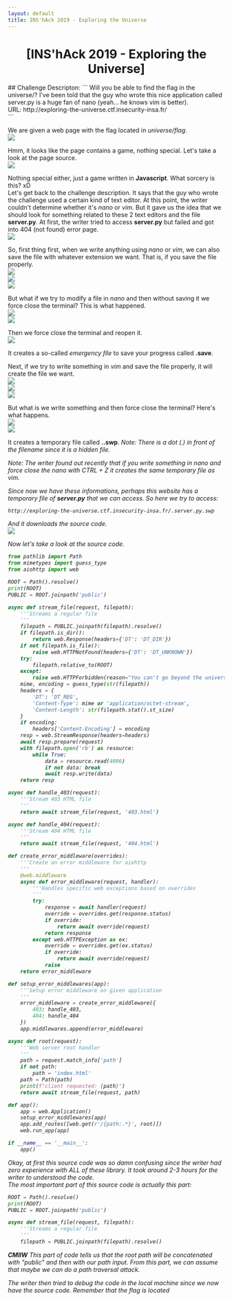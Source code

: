 ```yaml
---
layout: default
title: INS'hAck 2019 - Exploring the Universe
---
```


<h1 align="center">[INS'hAck 2019 - Exploring the Universe]</h1>
## Challenge Descripton:
```
Will you be able to find the flag in the universe/? I've been told that the guy who wrote this nice application called server.py is a huge fan of nano (yeah... he knows vim is better).<br>
URL: http://exploring-the-universe.ctf.insecurity-insa.fr/
<br>
```

We are given a web page with the flag located in <i>universe/flag</i>.<br>
<img src="https://blog.xarkangels.com/ctf/assets/inshack2019_explore/index.png"><br>

Hmm, it looks like the page contains a game, nothing special. Let's take a look at the page source.<br>
<img src="https://blog.xarkangels.com/ctf/assets/inshack2019_explore/page_source.png"><br>

Nothing special either, just a game written in <b>Javascript</b>. What sorcery is this? xD<br>
Let's get back to the challenge description. It says that the guy who wrote the challenge used a certain kind of text editor. At this point, the writer couldn't determine whether it's <i>nano</i> or <i>vim</i>. But it gave us the idea that we should look for something related to these 2 text editors and the file <b>server.py</b>. At first, the writer tried to access <b>server.py</b> but failed and got into 404 (not found) error page.<br>
<img src="https://blog.xarkangels.com/ctf/assets/inshack2019_explore/404.png"><br>

So, first thing first, when we write anything using <i>nano</i> or <i>vim</i>, we can also save the file with whatever extension we want. That is, if you save the file properly.<br>
<img src="https://blog.xarkangels.com/ctf/assets/inshack2019_explore/open_nano.png"><br>
<img src="https://blog.xarkangels.com/ctf/assets/inshack2019_explore/write_nano.png"><br>
<img src="https://blog.xarkangels.com/ctf/assets/inshack2019_explore/save_nano.png"><br>

But what if we try to modify a file in <i>nano</i> and then without saving it we force close the terminal? This is what happened.<br>
<img src="https://blog.xarkangels.com/ctf/assets/inshack2019_explore/open_nano.png"><br>
<img src="https://blog.xarkangels.com/ctf/assets/inshack2019_explore/modify_nano.png"><br>

Then we force close the terminal and reopen it.<br>
<img src="https://blog.xarkangels.com/ctf/assets/inshack2019_explore/emergencyfile_nano.png"><br>

It creates a so-called <i>emergency file</i> to save your progress called <b><filename>.save</b>.<br>

Next, if we try to write something in <i>vim</i> and save the file properly, it will create the file we want.<br>
<img src="https://blog.xarkangels.com/ctf/assets/inshack2019_explore/open_vim.png"><br>
<img src="https://blog.xarkangels.com/ctf/assets/inshack2019_explore/write_vim.png"><br>
<img src="https://blog.xarkangels.com/ctf/assets/inshack2019_explore/save_vim.png"><br>

But what is we write something and then force close the terminal? Here's what happens.<br>
<img src="https://blog.xarkangels.com/ctf/assets/inshack2019_explore/modify_vim.png"><br>
<img src="https://blog.xarkangels.com/ctf/assets/inshack2019_explore/tempfile_vim.png"><br>

It creates a temporary file called <b>.<filename>.swp</b>. <i>Note: There is a dot (.) in front of the filename since it is a hidden file.<i><br>

<i>Note: The writer found out recently that if you write something in nano and force close the nano with CTRL + Z it creates the same temporary file as vim.</i><br>

Since now we have these informations, perhaps this website has a temporary file of <b>server.py</b> that we can access. So here we try to access:
```
http://exploring-the-universe.ctf.insecurity-insa.fr/.server.py.swp
```
And it downloads the source code.<br>
<img src="https://blog.xarkangels.com/ctf/assets/inshack2019_explore/source_download.png"><br>

Now let's take a look at the source code.<br>
```python
from pathlib import Path
from mimetypes import guess_type
from aiohttp import web

ROOT = Path().resolve()
print(ROOT)
PUBLIC = ROOT.joinpath('public')

async def stream_file(request, filepath):
    '''Streams a regular file
    '''
    filepath = PUBLIC.joinpath(filepath).resolve()
    if filepath.is_dir():
        return web.Response(headers={'DT': 'DT_DIR'})
    if not filepath.is_file():
        raise web.HTTPNotFound(headers={'DT': 'DT_UNKNOWN'})
    try:
        filepath.relative_to(ROOT)
    except:
        raise web.HTTPForbidden(reason="You can't go beyond the universe...")
    mime, encoding = guess_type(str(filepath))
    headers = {
        'DT': 'DT_REG',
        'Content-Type': mime or 'application/octet-stream',
        'Content-Length': str(filepath.stat().st_size)
    }
    if encoding:
        headers['Content-Encoding'] = encoding
    resp = web.StreamResponse(headers=headers)
    await resp.prepare(request)
    with filepath.open('rb') as resource:
        while True:
            data = resource.read(4096)
            if not data: break
            await resp.write(data)
    return resp

async def handle_403(request):
    '''Stream 403 HTML file
    '''
    return await stream_file(request, '403.html')

async def handle_404(request):
    '''Stream 404 HTML file
    '''
    return await stream_file(request, '404.html')

def create_error_middleware(overrides):
    '''Create an error middleware for aiohttp
    '''
    @web.middleware
    async def error_middleware(request, handler):
        '''Handles specific web exceptions based on overrides
        '''
        try:
            response = await handler(request)
            override = overrides.get(response.status)
            if override:
                return await override(request)
            return response
        except web.HTTPException as ex:
            override = overrides.get(ex.status)
            if override:
                return await override(request)
            raise
    return error_middleware

def setup_error_middlewares(app):
    '''Setup error middleware on given application
    '''
    error_middleware = create_error_middleware({
        403: handle_403,
        404: handle_404
    })
    app.middlewares.append(error_middleware)

async def root(request):
    '''Web server root handler
    '''
    path = request.match_info['path']
    if not path:
        path = 'index.html'
    path = Path(path)
    print(f"client requested: {path}")
    return await stream_file(request, path)

def app():
    app = web.Application()
    setup_error_middlewares(app)
    app.add_routes([web.get(r'/{path:.*}', root)])
    web.run_app(app)

if __name__ == '__main__':
    app()
```
Okay, at first this source code was so damn confusing since the writer had zero experience with ALL of these library. It took around 2-3 hours for the writer to understood the code.<br>
The most important part of this source code is actually this part:
```python
ROOT = Path().resolve()
print(ROOT)
PUBLIC = ROOT.joinpath('public')

async def stream_file(request, filepath):
    '''Streams a regular file
    '''
    filepath = PUBLIC.joinpath(filepath).resolve()
```
<b>CMIIW</b>
This part of code tells us that the root path will be concatenated with "public" and then with our path input. From this part, we can assume that maybe we can do a <i>path traversal</i> attack.<br>

The writer then tried to debug the code in the local machine since we now have the source code. Remember that the flag is located
